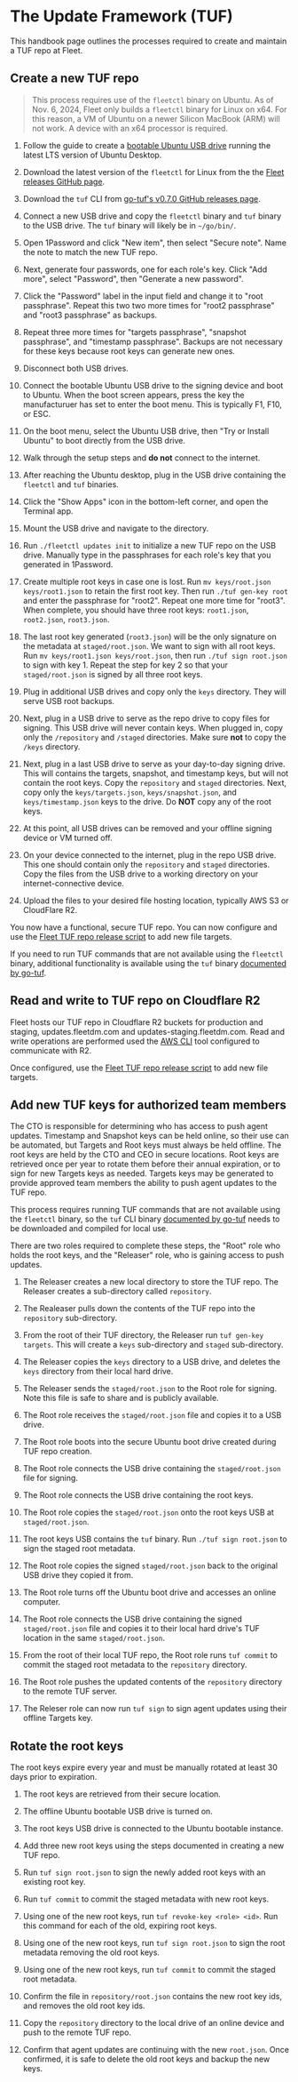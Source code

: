 # The Update Framework (TUF)

This handbook page outlines the processes required to create and maintain a TUF repo at Fleet. 

## Create a new TUF repo

> This process requires use of the `fleetctl` binary on Ubuntu. As of Nov. 6, 2024, Fleet only builds a `fleetctl` binary for Linux on x64. For this reason, a VM of Ubuntu on a newer Silicon MacBook (ARM) will not work. A device with an x64 processor is required. 

1. Follow the guide to create a [bootable Ubuntu USB drive](https://ubuntu.com/tutorials/create-a-usb-stick-on-ubuntu#1-overview) running the latest LTS version of Ubuntu Desktop. 

2. Download the latest version of the `fleetctl` for Linux from the the [Fleet releases GitHub page](https://github.com/fleetdm/fleet/releases).

3. Download the `tuf` CLI from [go-tuf's v0.7.0 GitHub releases page](https://github.com/theupdateframework/go-tuf/releases/tag/v0.7.0).

4. Connect a new USB drive and copy the `fleetctl` binary and `tuf` binary to the USB drive. The `tuf` binary will likely be in `~/go/bin/`.

5. Open 1Password and click "New item", then select "Secure note". Name the note to match the new TUF repo. 

6. Next, generate four passwords, one for each role's key. Click "Add more", select "Password", then "Generate a new password". 

7. Click the "Password" label in the input field and change it to "root passphrase". Repeat this two two more times for "root2 passphrase" and "root3 passphrase" as backups. 

8. Repeat three more times for "targets passphrase", "snapshot passphrase", and "timestamp passphrase". Backups are not necessary for these keys because root keys can generate new ones. 

9. Disconnect both USB drives. 

10. Connect the bootable Ubuntu USB drive to the signing device and boot to Ubuntu. When the boot screen appears, press the key the manufacturuer has set to enter the boot menu. This is typically F1, F10, or ESC.

11. On the boot menu, select the Ubuntu USB drive, then "Try or Install Ubuntu" to boot directly from the USB drive. 

12. Walk through the setup steps and **do not** connect to the internet. 

13. After reaching the Ubuntu desktop, plug in the USB drive containing the `fleetctl` and `tuf` binaries. 

14. Click the "Show Apps" icon in the bottom-left corner, and open the Terminal app. 

15. Mount the USB drive and navigate to the directory. 

16. Run `./fleetctl updates init` to initialize a new TUF repo on the USB drive. Manually type in the passphrases for each role's key that you generated in 1Password. 

17. Create multiple root keys in case one is lost. Run `mv keys/root.json keys/root1.json` to retain the first root key. Then run `./tuf gen-key root` and enter the passphrase for "root2". Repeat one more time for "root3". When complete, you should have three root keys: `root1.json`, `root2.json`, `root3.json`. 

18. The last root key generated (`root3.json`) will be the only signature on the metadata at `staged/root.json`. We want to sign with all root keys. Run `mv keys/root1.json keys/root.json`, then run `./tuf sign root.json` to sign with key 1. Repeat the step for key 2 so that your `staged/root.json` is signed by all three root keys. 

19. Plug in additional USB drives and copy only the `keys` directory. They will serve USB root backups. 

20. Next, plug in a USB drive to serve as the repo drive to copy files for signing. This USB drive will never contain keys. When plugged in, copy only the `/repository` and `/staged` directories. Make sure **not** to copy the `/keys` directory. 

21. Next, plug in a last USB drive to serve as your day-to-day signing drive. This will contains the targets, snapshot, and timestamp keys, but will not contain the root keys. Copy the `repository` and `staged` directories. Next, copy only the `keys/targets.json`, `keys/snapshot.json`, and `keys/timestamp.json` keys to the drive. Do **NOT** copy any of the root keys. 

22. At this point, all USB drives can be removed and your offline signing device or VM turned off. 

23. On your device connected to the internet, plug in the repo USB drive. This one should contain only the `repository` and `staged` directories. Copy the files from the USB drive to a working directory on your internet-connective device. 

24. Upload the files to your desired file hosting location, typically AWS S3 or CloudFlare R2. 

You now have a functional, secure TUF repo. You can now configure and use the [Fleet TUF repo release script](https://github.com/fleetdm/fleet/tree/main/tools/tuf) to add new file targets. 

If you need to run TUF commands that are not available using the `fleetctl` binary, additional functionality is available using the `tuf` binary [documented by go-tuf](https://pkg.go.dev/github.com/theupdateframework/go-tuf#section-readme).

## Read and write to TUF repo on Cloudflare R2

Fleet hosts our TUF repo in Cloudflare R2 buckets for production and staging, updates.fleetdm.com and updates-staging.fleetdm.com. Read and write operations are performed used the [AWS CLI](https://developers.cloudflare.com/r2/examples/aws/aws-cli/) tool configured to communicate with R2.

Once configured, use the [Fleet TUF repo release script](https://github.com/fleetdm/fleet/tree/main/tools/tuf) to add new file targets. 

## Add new TUF keys for authorized team members

The CTO is responsible for determining who has access to push agent updates. Timestamp and Snapshot keys can be held online, so their use can be automated, but Targets and Root keys must always be held offline. The root keys are held by the CTO and CEO in secure locations. Root keys are retrieved once per year to rotate them before their annual expiration, or to sign for new Targets keys as needed. Targets keys may be generated to provide approved team members the ability to push agent updates to the TUF repo. 

This process requires running TUF commands that are not available using the `fleetctl` binary, so the `tuf` CLI binary [documented by go-tuf](https://pkg.go.dev/github.com/theupdateframework/go-tuf#section-readme) needs to be downloaded and compiled for local use.

There are two roles required to complete these steps, the "Root" role who holds the root keys, and the "Releaser" role, who is gaining access to push updates. 

1. The Releaser creates a new local directory to store the TUF repo. The Releaser creates a sub-directory called `repository`.

2. The Realeaser pulls down the contents of the TUF repo into the `repository` sub-directory. 

3. From the root of their TUF directory, the Releaser run `tuf gen-key targets`. This will create a `keys` sub-directory and `staged` sub-directory. 

4. The Releaser copies the `keys` directory to a USB drive, and deletes the `keys` directory from their local hard drive. 

5. The Releaser sends the `staged/root.json` to the Root role for signing. Note this file is safe to share and is publicly available. 

6. The Root role receives the `staged/root.json` file and copies it to a USB drive. 

7. The Root role boots into the secure Ubuntu boot drive created during TUF repo creation. 

8. The Root role connects the USB drive containing the `staged/root.json` file for signing. 

9. The Root role connects the USB drive containing the root keys. 

10. The Root role copies the `staged/root.json` onto the root keys USB at `staged/root.json`. 

11. The root keys USB contains the `tuf` binary. Run `./tuf sign root.json` to sign the staged root metadata. 

12. The Root role copies the signed `staged/root.json` back to the original USB drive they copied it from. 

13. The Root role turns off the Ubuntu boot drive and accesses an online computer. 

14. The Root role connects the USB drive containing the signed `staged/root.json` file and copies it to their local hard drive's TUF location in the same `staged/root.json`. 

15. From the root of their local TUF repo, the Root role runs `tuf commit` to commit the staged root metadata to the `repository` directory. 

16. The Root role pushes the updated contents of the `repository` directory to the remote TUF server. 

17. The Releser role can now run `tuf sign` to sign agent updates using their offline Targets key.

## Rotate the root keys 

The root keys expire every year and must be manually rotated at least 30 days prior to expiration. 

1. The root keys are retrieved from their secure location. 

2. The offline Ubuntu bootable USB drive is turned on. 

3. The root keys USB drive is connected to the Ubuntu bootable instance. 

4. Add three new root keys using the steps documented in creating a new TUF repo. 

5. Run `tuf sign root.json` to sign the newly added root keys with an existing root key. 

6. Run `tuf commit` to commit the staged metadata with new root keys. 

7. Using one of the new root keys, run `tuf revoke-key <role> <id>`. Run this command for each of the old, expiring root keys. 

8. Using one of the new root keys, run `tuf sign root.json` to sign the root metadata removing the old root keys. 

9. Using one of the new root keys, run `tuf commit` to commit the staged root metadata. 

10. Confirm the file in `repository/root.json` contains the new root key ids, and removes the old root key ids.

11. Copy the `repository` directory to the local drive of an online device and push to the remote TUF repo. 

12. Confirm that agent updates are continuing with the new `root.json`. Once confirmed, it is safe to delete the old root keys and backup the new keys.

<meta name="maintainedBy" value="lukeheath">
<meta name="description" value="This page outlines our TUF creation and maintenance processes.">